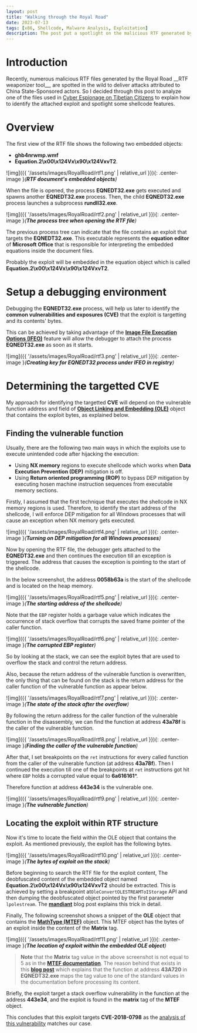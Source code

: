 ```yaml
---
layout: post
title: "Walking through the Royal Road"
date: 2023-07-13
tags: [x86, Shellcode, Malware Analysis, Exploitation] 
description: The post put a spotlight on the malicious RTF generated by the famous Royal Road weaponizer. 
---
```



# Introduction

Recently, numerous malicious RTF files generated by the Royal Road \_\_RTF weaponizer tool\_\_, are spotted in the wild to deliver attacks attributed to China State-Sponsored actors. So I decided through this post to analyze one of the files used in [Cyber Espionage on Tibetian Citizens](https://oviche.github.io/2023/01/Cyber-espionage-on-Tibetian-citizens/) to explain how to identify the attached exploit and spotlight some shellcode features.

# Overview

The first view of the RTF file shows the following two embedded objects: 
 
 - **ghb4nrwmp.wmf**
 - **Equation.2\x00\x124Vx\x90\x124VxvT2**.

![img]({{ '/assets/images/RoyalRoad/rtf1.png' | relative_url }}){: .center-image }*(**RTF document's embedded objects**)*

When the file is opened, the process **EQNEDT32.exe** gets executed and spawns another **EQNEDT32.exe** process. Then, the child **EQNEDT32.exe** process launches a subprocess **rundll32.exe**.

![img]({{ '/assets/images/RoyalRoad/rtf2.png' | relative_url }}){: .center-image }*(**The process tree when opening the RTF file**)*

The previous process tree can indicate that the file contains an exploit that targets the **EQNEDT32.exe**. This executable represents the **equation editor** of **Microsoft Office** that is responsible for interpreting the embedded equations inside the document files.

Probably the exploit will be embedded in the equation object which is called **Equation.2\x00\x124Vx\x90\x124VxvT2**.

# Setup a debugging environment

Debugging the **EQNEDT32.exe** process, will help us later to identify the **common vulnerabilities and exposures (CVE)** that the exploit is targetting and its contents' bytes.

This can be achieved by taking advantage of the [**Image File Execution Options (IFEO)**](https://www.malwarebytes.com/blog/news/2015/12/an-introduction-to-image-file-execution-options) feature will allow the debugger to attach the process **EQNEDT32.exe** as soon as it starts.

![img]({{ '/assets/images/RoyalRoad/rtf3.png' | relative_url }}){: .center-image }*(**Creating key for EQNEDT32 process under IFEO in registry**)*

# Determining the targetted CVE

My approach for identifying the targetted **CVE** will depend on the vulnerable function address and field of [**Object Linking and Embedding (OLE)**](https://learn.microsoft.com/en-us/openspecs/windows_protocols/ms-oleds/3395d95d-97f0-49ff-b792-28d331f254f1) object that contains the exploit bytes, as explained below.

## Finding the vulnerable function
  
  Usually, there are the following two main ways in which the exploits use to execute unintended code after hijacking the execution:    
  
   - Using **NX memory** regions to execute shellcode which works when **Data Execution Prevention (DEP)** mitigation is off.
   - Using **Return oriented programming (ROP)** to bypass DEP mitigation by executing hosen machine instruction sequences from executable memory sections.

  Firstly, I assumed that the first technique that executes the shellcode in NX memory regions is used. Therefore, to identify the start address of the shellcode, I will enforce DEP mitigation for all Windows processes that will cause an exception when NX memory gets executed. 

   ![img]({{ '/assets/images/RoyalRoad/rtf4.png' | relative_url }}){: .center-image }*(**Turning on DEP mitigation for all Windows processes**)*


  Now by opening the RTF file, the debugger gets attached to the **EQNEDT32.exe** and then continues the execution till an exception is triggered. The address that causes the exception is pointing to the start of the shellcode.

  In the below screenshot, the address **0058b63a** is the start of the shellcode and is located on the heap memory.

   ![img]({{ '/assets/images/RoyalRoad/rtf5.png' | relative_url }}){: .center-image }*(**The starting address of the shellcode**)*

 Note that the `EBP` register holds a garbage value which indicates the occurrence of stack overflow that corrupts the saved frame pointer of the caller function.

   ![img]({{ '/assets/images/RoyalRoad/rtf6.png' | relative_url }}){: .center-image }*(**The corrupted EBP register**)*

So by looking at the stack, we can see the exploit bytes that are used to overflow the stack and control the return address. 

Also, because the return address of the vulnerable function is overwritten, the only thing that can be found on the stack is the return address for the caller function of the vulnerable function as appear below. 

   ![img]({{ '/assets/images/RoyalRoad/rtf7.png' | relative_url }}){: .center-image }*(**The state of the stack after the overflow**)*

By following the return address for the caller function of the vulnerable function in the disassembly, we can find the function at address **43a78f** is the caller of the vulnerable function.

   ![img]({{ '/assets/images/RoyalRoad/rtf8.png' | relative_url }}){: .center-image }*(**Finding the caller of the vulnerable function**)*

After that, I set breakpoints on the `ret` instructions for every called function from the caller of the vulnerable function (at address **43a78f**). Then I continued the execution till one of the breakpoints at `ret` instructions got hit where `EBP` holds a corrupted value equal to **6a616161***. 

Therefore function at address **443e34** is the vulnerable one. 

   ![img]({{ '/assets/images/RoyalRoad/rtf9.png' | relative_url }}){: .center-image }*(**The vulnerable function**)*

  
  
##  Locating the exploit within RTF structure

Now it's time to locate the field within the OLE object that contains the exploit. As mentioned previously, the exploit has the following bytes.

 ![img]({{ '/assets/images/RoyalRoad/rtf10.png' | relative_url }}){: .center-image }*(**The bytes of exploit on the stack**)*

Before beginning to search the RTF file for the exploit content, The deobfuscated content of the embedded object named **Equation.2\x00\x124Vx\x90\x124VxvT2** should be extracted. This is achieved by setting a breakpoint at`OleConvertOLESTREAMToIStorage` API and then dumping the deobfuscated object pointed by the first parameter `lpolestream`. The [**mandiant**](https://www.mandiant.com/resources/blog/how-rtf-malware-evad) blog post explains this trick in detail.  


Finally, The following screenshot shows a snippet of the **OLE** object that contains the [**MathType (MTEF)**](https://rtf2latex2e.sourceforge.net/MTEF3.html) object. This MTEF object has the bytes of an exploit inside the content of the **Matrix** tag.

![img]({{ '/assets/images/RoyalRoad/rtf11.png' | relative_url }}){: .center-image }*(**The location of exploit within the embedded OLE object**)*

> **Note** that the **Matrix** tag value in the above screenshot is not equal to 5 as in the [**MTEF documentation**](https://rtf2latex2e.sourceforge.net/MTEF3.html). The reason behind that exists in this [**blog post**](https://www.anquanke.com/post/id/94841) which explains that the function at address **43A720** in **EQNEDT32.exe** maps the tag value to one of the standard values in the documentation before processing its content.

Briefly, the exploit target a stack overflow vulnerability in the function at the address **443e34**, and the exploit is found in the **matrix** tag of the **MTEF** object. 

This concludes that this exploit targets **CVE-2018-0798** as the [analysis of this vulnerability](https://www.freebuf.com/vuls/210945.html) matches our case.





 

 
